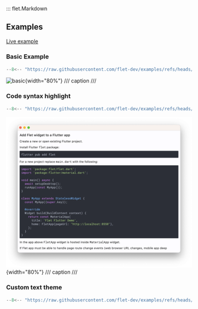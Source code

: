 ::: flet.Markdown

## Examples

[Live example](https://flet-controls-gallery.fly.dev/displays/markdown)

### Basic Example

```python
--8<-- "https://raw.githubusercontent.com/flet-dev/examples/refs/heads/v1-docs/python/controls/markdown/basic.py"
```

![basic](https://raw.githubusercontent.com/flet-dev/examples/v1-docs/python/controls/markdown/media/basic.png){width="80%"}
/// caption
///

### Code syntax highlight

```python
--8<-- "https://raw.githubusercontent.com/flet-dev/examples/refs/heads/v1-docs/python/controls/markdown/code-syntax-highlight.py"
```

![code-syntax-highlight](https://raw.githubusercontent.com/flet-dev/examples/v1-docs/python/controls/markdown/media/code-syntax-highlight.png){width="80%"}
/// caption
///

### Custom text theme

```python
--8<-- "https://raw.githubusercontent.com/flet-dev/examples/refs/heads/v1-docs/python/controls/markdown/custom-text-theme.py"
```
